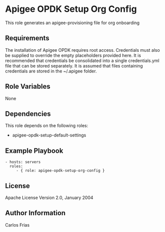 Apigee OPDK Setup Org Config
=========

This role generates an apigee-provisioning file for org onboarding

Requirements
------------

The installation of Apigee OPDK requires root access. Credentials must also be supplied to override the empty placeholders
provided here. It is recommended that credentials be consolidated into a single credentials.yml file that can be stored 
separately. It is assumed that files containing credentials are stored in the ~/.apigee folder. 

Role Variables
--------------

None

Dependencies
------------

This role depends on the following roles:

* apigee-opdk-setup-default-settings

Example Playbook
----------------

    - hosts: servers
      roles:
         - { role: apigee-opdk-setup-org-config }

License
-------

Apache License Version 2.0, January 2004

Author Information
------------------

Carlos Frias
